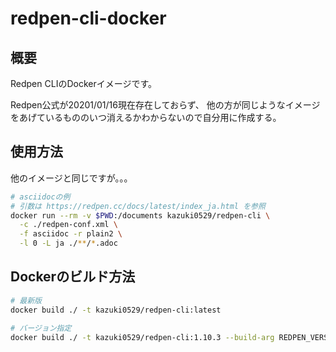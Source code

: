# redpen-cli-docker

## 概要

Redpen CLIのDockerイメージです。

Redpen公式が20201/01/16現在存在しておらず、
他の方が同じようなイメージをあげているもののいつ消えるかわからないので自分用に作成する。

## 使用方法

他のイメージと同じですが。。。

```bash
# asciidocの例
# 引数は https://redpen.cc/docs/latest/index_ja.html を参照
docker run --rm -v $PWD:/documents kazuki0529/redpen-cli \
  -c ./redpen-conf.xml \
  -f asciidoc -r plain2 \
  -l 0 -L ja ./**/*.adoc
```

## Dockerのビルド方法

```bash
# 最新版
docker build ./ -t kazuki0529/redpen-cli:latest

# バージョン指定
docker build ./ -t kazuki0529/redpen-cli:1.10.3 --build-arg REDPEN_VERSION=1.10.3
```
